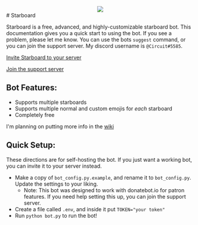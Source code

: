 <div style="text-align: center"><img src="https://cdn.discordapp.com/avatars/745642023964639333/69be53978fbf10596bb43a26f76d1b21.png?size=1024" /></div>
# Starboard

Starboard is a free, advanced, and highly-customizable starboard bot. This documentation gives you a quick start to using the bot. If you see a problem, please let me know. You can use the bots `suggest` command, or you can join the support server. My discord username is `@Circuit#5585`.

[Invite Starboard to your server](https://discord.com/api/oauth2/authorize?client_id=700796664276844612&permissions=117824&scope=bot)

[Join the support server](https://discord.gg/3gK8mSA)

## Bot Features:
 - Supports multiple starboards
 - Supports multiple normal and custom emojis for *each* starboard
 - Completely free
 
 I'm planning on putting more info in the [wiki](https://github.com/CircuitSacul/Starboard/wiki)

## Quick Setup:
These directions are for self-hosting the bot. If you just want a working bot, you can invite it to your server instead.
 - Make a copy of `bot_config.py.example`, and rename it to `bot_config.py`. Update the settings to your liking.
   - Note: This bot was designed to work with donatebot.io for patron features. If you need help setting this up, you can join the support server.
 - Create a file called `.env`, and inside it put `TOKEN="your token"`
 - Run `python bot.py` to run the bot!
